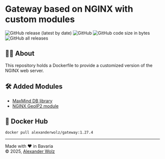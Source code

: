 # Gateway based on NGINX with custom modules

![GitHub release (latest by date)](https://img.shields.io/github/v/release/alexanderwolz/gateway)
![GitHub](https://img.shields.io/github/license/alexanderwolz/gateway)
![GitHub code size in bytes](https://img.shields.io/github/languages/code-size/alexanderwolz/gateway)
![GitHub all releases](https://img.shields.io/github/downloads/alexanderwolz/gateway/total?color=informational)

## 🧑‍💻 About

This repository holds a Dockerfile to provide a customized version of the NGINX web server.

## 🛠️ Added Modules

- [MaxMind DB library](https://github.com/maxmind/libmaxminddb)
- [NGINX GeoIP2 module](https://github.com/leev/ngx_http_geoip2_module)


## 🐳 Docker Hub
```docker pull alexanderwolz/gateway:1.27.4```


- - -

Made with ❤️ in Bavaria
<br>
© 2025, <a href="https://www.alexanderwolz.de"> Alexander Wolz
